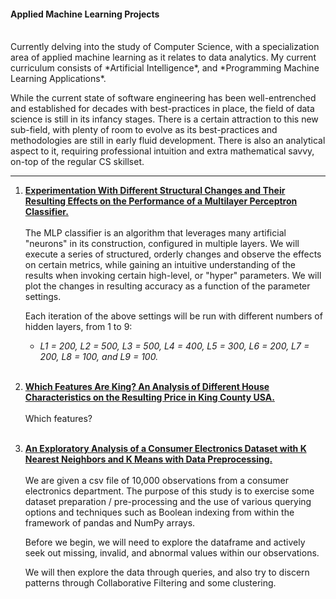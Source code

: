 #### Applied Machine Learning Projects
<br>
Currently delving into the study of Computer Science, with a specialization area of applied machine learning as it relates to data analytics. My current curriculum consists of *Artificial Intelligence*, and *Programming Machine Learning Applications*. 

While the current state of software engineering has been well-entrenched and established for decades with best-practices in place, the field of data science is still in its infancy stages. There is a certain attraction to this new sub-field, with plenty of room to evolve as its best-practices and methodologies are still in early fluid development. There is also an analytical aspect to it, requiring professional intuition and extra mathematical savvy, on-top of the regular CS skillset.

-----
1. [**Experimentation With Different Structural Changes and Their Resulting Effects on the Performance of a Multilayer Perceptron Classifier.**](https://ericnewnam.github.io/sklearn-MNIST-MLP-various.ipynb)
<br><br>
The MLP classifier is an algorithm that leverages many artificial "neurons" in its construction, configured in multiple layers. We will execute a series of structured, orderly changes and observe the effects on certain metrics, while gaining an intuitive understanding of the results when invoking certain high-level, or "hyper" parameters. We will plot the changes in resulting accuracy as a function of the parameter settings.

   Each iteration of the above settings will be run with different numbers of hidden layers, from 1 to 9: 
   - *L1 = 200, L2 = 500, L3 = 500, L4 = 400, L5 = 300, L6 = 200, L7 = 200, L8 = 100, and L9 = 100.*
<br><br>
2. [**Which Features Are King? An Analysis of Different House Characteristics on the Resulting Price in King County USA.**](https://ericnewnam.github.io/sas-king-county-report.md)
<br><br>
Which features?
<br><br>
3. [**An Exploratory Analysis of a Consumer Electronics Dataset with K Nearest Neighbors and K Means with Data Preprocessing.**](https://ericnewnam.github.io/KNN-experiments-with-KMeans.ipynb)
<br><br>
We are given a csv file of 10,000 observations from a consumer electronics department. The purpose of this study is to exercise some dataset preparation / pre-processing and the use of various querying options and techniques such as Boolean indexing from within the framework of pandas and NumPy arrays.

   Before we begin, we will need to explore the dataframe and actively seek out missing, invalid, and abnormal values within our observations. 

   We will then explore the data through queries, and also try to discern patterns through Collaborative Filtering and some clustering.
<br><br>

